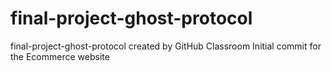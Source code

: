 # final-project-ghost-protocol
final-project-ghost-protocol created by GitHub Classroom
 Initial commit for the Ecommerce website
